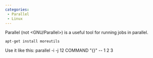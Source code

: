 ```yaml
---
categories:
 - Parallel
 - Linux
---
```

Parallel (not <GNU/Parallel>) is a useful tool for running jobs in
parallel.

`apt-get install moreutils`

Use it like this: parallel -i -j 12 COMMAND "{}" -- 1 2 3

